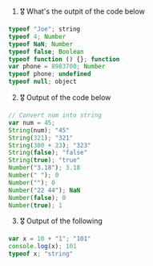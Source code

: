 1. 🎖 What's the outpit of the code below
```js
typeof "Joe"; string
typeof 4; Number
typeof NaN; Number
typeof false; Boolean
typeof function () {}; function
var phone = 8983700; Number
typeof phone; undefined
typeof null; object
```

2. 🎖 Output of the code below
```js
// Convert num into string
var num = 45;
String(num); "45"
String(321); "321"
String(300 + 23); "323"
String(false); "false"
String(true); "true"
Number("3.18"); 3.18
Number(" "); 0
Number(""); 0
Number("22 44"); NaN
Number(false); 0
Number(true); 1
```


3. 🎖 Output of the following

```js
var x = 10 + "1"; "101"
console.log(x); 101
typeof x; "string"
```